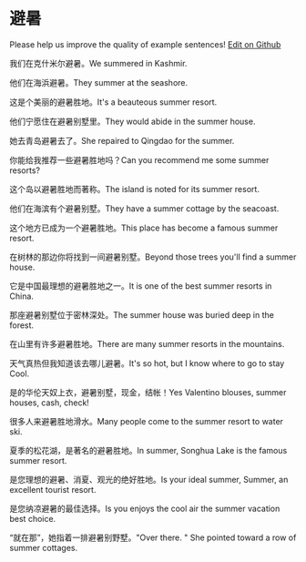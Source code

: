 # 避暑

Please help us improve the quality of example sentences! [Edit on Github](https://github.com/jiyushe/jiyu-example-sentence-source/blob/main/chinese/bishu.md)

<p><span class="chinese">我们在克什米尔避暑。</span><span class="english">We summered in Kashmir.</span></p>

<p><span class="chinese">他们在海浜避暑。</span><span class="english">They summer at the seashore.</span></p>

<p><span class="chinese">这是个美丽的避暑胜地。</span><span class="english">It's a beauteous summer resort.</span></p>

<p><span class="chinese">他们宁愿住在避暑别墅里。</span><span class="english">They would abide in the summer house.</span></p>

<p><span class="chinese">她去青岛避暑去了。</span><span class="english">She repaired to Qingdao for the summer.</span></p>

<p><span class="chinese">你能给我推荐一些避暑胜地吗？</span><span class="english">Can you recommend me some summer resorts?</span></p>

<p><span class="chinese">这个岛以避暑胜地而著称。</span><span class="english">The island is noted for its summer resort.</span></p>

<p><span class="chinese">他们在海滨有个避暑别墅。</span><span class="english">They have a summer cottage by the seacoast.</span></p>

<p><span class="chinese">这个地方已成为一个避暑胜地。</span><span class="english">This place has become a famous summer resort.</span></p>

<p><span class="chinese">在树林的那边你将找到一间避暑别墅。</span><span class="english">Beyond those trees you'll find a summer house.</span></p>

<p><span class="chinese">它是中国最理想的避暑胜地之一。</span><span class="english">It is one of the best summer resorts in China.</span></p>

<p><span class="chinese">那座避暑别墅位于密林深处。</span><span class="english">The summer house was buried deep in the forest.</span></p>

<p><span class="chinese">在山里有许多避暑胜地。</span><span class="english">There are many summer resorts in the mountains.</span></p>

<p><span class="chinese">天气真热但我知道该去哪儿避暑。</span><span class="english">It's so hot, but I know where to go to stay Cool.</span></p>

<p><span class="chinese">是的华伦天奴上衣，避暑别墅，现金，结帐！</span><span class="english">Yes Valentino blouses, summer houses, cash, check!</span></p>

<p><span class="chinese">很多人来避暑胜地滑水。</span><span class="english">Many people come to the summer resort to water ski.</span></p>

<p><span class="chinese">夏季的松花湖，是著名的避暑胜地。</span><span class="english">In summer, Songhua Lake is the famous summer resort.</span></p>

<p><span class="chinese">是您理想的避暑、消夏、观光的绝好胜地。</span><span class="english">Is your ideal summer, Summer, an excellent tourist resort.</span></p>

<p><span class="chinese">是您纳凉避暑的最佳选择。</span><span class="english">Is you enjoys the cool air the summer vacation best choice.</span></p>

<p><span class="chinese">“就在那”，她指着一排避暑别野墅。</span><span class="english">"Over there. " She pointed toward a row of summer cottages.</span></p>

